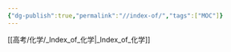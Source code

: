 ```yaml
---
{"dg-publish":true,"permalink":"//index-of/","tags":["MOC"]}
---
```



 [[高考/化学/_Index_of_化学\|_Index_of_化学]]

